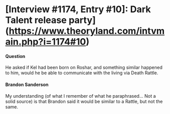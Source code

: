 # [Interview #1174, Entry #10]: Dark Talent release party](https://www.theoryland.com/intvmain.php?i=1174#10)

#### Question

He asked if Kel had been born on Roshar, and something similar happened to him, would he be able to communicate with the living via Death Rattle.

#### Brandon Sanderson

My understanding (of what I remember of what he paraphrased... Not a solid source) is that Brandon said it would be similar to a Rattle, but not the same.

